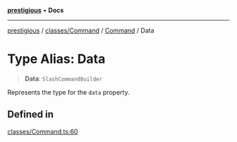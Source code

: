 [**prestigious**](../../../../../README.md) • **Docs**

***

[prestigious](../../../../../README.md) / [classes/Command](../../../README.md) / [Command](../README.md) / Data

# Type Alias: Data

> **Data**: `SlashCommandBuilder`

Represents the type for the `data` property.

## Defined in

[classes/Command.ts:60](https://github.com/LightBlueGamer/Prestigious/blob/0cab475f7a09d3ad5cc01bbd453a1ccfa07d4865/src/lib/classes/Command.ts#L60)
